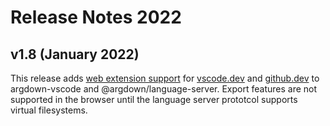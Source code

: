 # Release Notes 2022

## v1.8 (January 2022)

This release adds [web extension support](https://code.visualstudio.com/blogs/2021/10/20/vscode-dev) for [vscode.dev](https://vscode.dev) and [github.dev](https://github.dev) to argdown-vscode and @argdown/language-server. Export features are not supported in the browser until the language server prototcol supports virtual filesystems.
